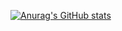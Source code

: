 [![Anurag's GitHub stats](https://github-readme-stats.vercel.app/api?username=yoon-hyuk)](https://github.com/anuraghazra/github-readme-stats)
